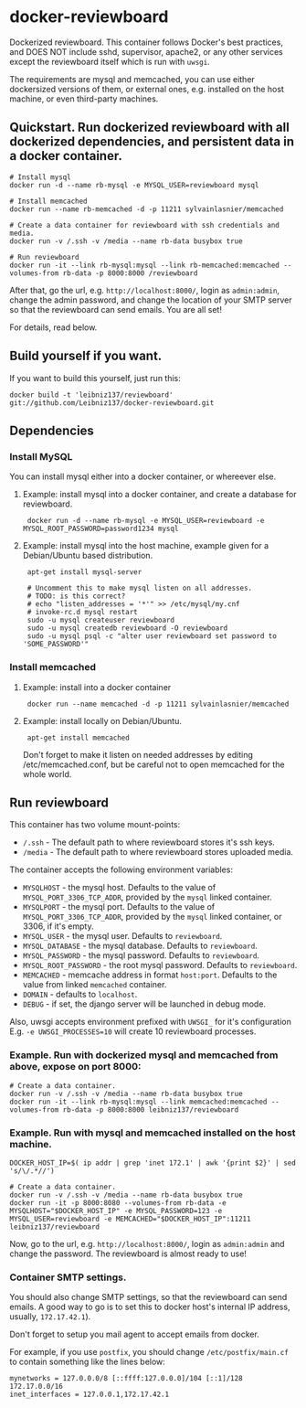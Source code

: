 docker-reviewboard
==================

Dockerized reviewboard. This container follows Docker's best practices, and DOES NOT include sshd, supervisor, apache2, or any other services except the reviewboard itself which is run with ```uwsgi```.

The requirements are mysql and memcached, you can use either dockersized versions of them, or external ones, e.g. installed on the host machine, or even third-party machines.

## Quickstart. Run dockerized reviewboard with all dockerized dependencies, and persistent data in a docker container.

    # Install mysql
    docker run -d --name rb-mysql -e MYSQL_USER=reviewboard mysql

    # Install memcached
    docker run --name rb-memcached -d -p 11211 sylvainlasnier/memcached

    # Create a data container for reviewboard with ssh credentials and media.
    docker run -v /.ssh -v /media --name rb-data busybox true

    # Run reviewboard
    docker run -it --link rb-mysql:mysql --link rb-memcached:memcached --volumes-from rb-data -p 8000:8000 /reviewboard

After that, go the url, e.g. ```http://localhost:8000/```, login as ```admin:admin```, change the admin password, and change the location of your SMTP server so that the reviewboard can send emails. You are all set!

For details, read below.

## Build yourself if you want.

If you want to build this yourself, just run this:

    docker build -t 'leibniz137/reviewboard' git://github.com/Leibniz137/docker-reviewboard.git

## Dependencies

### Install MySQL

You can install mysql either into a docker container, or whereever else.

1. Example: install mysql into a docker container, and create a database for reviewboard.

        docker run -d --name rb-mysql -e MYSQL_USER=reviewboard -e MYSQL_ROOT_PASSWORD=password1234 mysql

2. Example: install mysql into the host machine, example given for a Debian/Ubuntu based distribution.

        apt-get install mysql-server

        # Uncomment this to make mysql listen on all addresses.
        # TODO: is this correct?
        # echo "listen_addresses = '*'" >> /etc/mysql/my.cnf
        # invoke-rc.d mysql restart
        sudo -u mysql createuser reviewboard
        sudo -u mysql createdb reviewboard -O reviewboard
        sudo -u mysql psql -c "alter user reviewboard set password to 'SOME_PASSWORD'"

### Install memcached

1. Example: install into a docker container

        docker run --name memcached -d -p 11211 sylvainlasnier/memcached

1. Example: install locally on Debian/Ubuntu.

        apt-get install memcached

   Don't forget to make it listen on needed addresses by editing /etc/memcached.conf, but be careful not to open memcached for the whole world.

## Run reviewboard

This container has two volume mount-points:

- ```/.ssh``` - The default path to where reviewboard stores it's ssh keys.
- ```/media``` - The default path to where reviewboard stores uploaded media.

The container accepts the following environment variables:

- ```MYSQLHOST``` - the mysql host. Defaults to the value of ```MYSQL_PORT_3306_TCP_ADDR```, provided by the ```mysql``` linked container.
- ```MYSQLPORT``` - the mysql port. Defaults to the value of ```MYSQL_PORT_3306_TCP_ADDR```, provided by the ```mysql``` linked container, or 3306, if it's empty.
- ```MYSQL_USER``` - the mysql user. Defaults to ```reviewboard```.
- ```MYSQL_DATABASE``` - the mysql database. Defaults to ```reviewboard```.
- ```MYSQL_PASSWORD``` - the mysql password. Defaults to ```reviewboard```.
- ```MYSQL_ROOT_PASSWORD``` - the root mysql password. Defaults to ```reviewboard```.
- ```MEMCACHED``` - memcache address in format ```host:port```. Defaults to the value from linked ```memcached``` container.
- ```DOMAIN``` - defaults to ```localhost```.
- ```DEBUG``` - if set, the django server will be launched in debug mode.

Also, uwsgi accepts environment prefixed with ```UWSGI_``` for it's configuration
E.g. ```-e UWSGI_PROCESSES=10``` will create 10 reviewboard processes.

### Example. Run with dockerized mysql and memcached from above, expose on port 8000:

    # Create a data container.
    docker run -v /.ssh -v /media --name rb-data busybox true
    docker run -it --link rb-mysql:mysql --link memcached:memcached --volumes-from rb-data -p 8000:8000 leibniz137/reviewboard

### Example. Run with mysql and memcached installed on the host machine.

    DOCKER_HOST_IP=$( ip addr | grep 'inet 172.1' | awk '{print $2}' | sed 's/\/.*//')

    # Create a data container.
    docker run -v /.ssh -v /media --name rb-data busybox true
    docker run -it -p 8000:8080 --volumes-from rb-data -e MYSQLHOST="$DOCKER_HOST_IP" -e MYSQL_PASSWORD=123 -e MYSQL_USER=reviewboard -e MEMCACHED="$DOCKER_HOST_IP":11211 leibniz137/reviewboard

Now, go to the url, e.g. ```http://localhost:8000/```, login as ```admin:admin``` and change the password. The reviewboard is almost ready to use!

### Container SMTP settings.

You should also change SMTP settings, so that the reviewboard can send emails. A good way to go is to set this to docker host's internal IP address, usually, ```172.17.42.1```).

Don't forget to setup you mail agent to accept emails from docker.

For example, if you use ```postfix```, you should change ```/etc/postfix/main.cf``` to contain something like the lines below:

    mynetworks = 127.0.0.0/8 [::ffff:127.0.0.0]/104 [::1]/128 172.17.0.0/16
    inet_interfaces = 127.0.0.1,172.17.42.1
